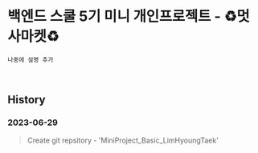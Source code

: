 # **백엔드 스쿨 5기 미니 개인프로젝트 - ♻️멋사마켓♻️**

```
나중에 설명 추가
```

<br>

## History

### 2023-06-29
> Create git repsitory - 'MiniProject_Basic_LimHyoungTaek'

<!-- ![ex_img](img/*.png) -->
